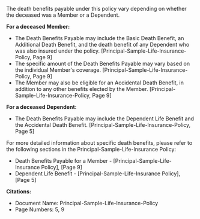 The death benefits payable under this policy vary depending on whether the deceased was a Member or a Dependent. 

**For a deceased Member:**
* The Death Benefits Payable may include the Basic Death Benefit, an Additional Death Benefit, and the death benefit of any Dependent who was also insured under the policy. [Principal-Sample-Life-Insurance-Policy, Page 9]
* The specific amount of the Death Benefits Payable may vary based on the individual Member's coverage. [Principal-Sample-Life-Insurance-Policy, Page 9]
* The Member may also be eligible for an Accidental Death Benefit, in addition to any other benefits elected by the Member. [Principal-Sample-Life-Insurance-Policy, Page 9]

**For a deceased Dependent:**
* The Death Benefits Payable may include the Dependent Life Benefit and the Accidental Death Benefit. [Principal-Sample-Life-Insurance-Policy, Page 5]

For more detailed information about specific death benefits, please refer to the following sections in the Principal-Sample-Life-Insurance Policy: 
* Death Benefits Payable for a Member - [Principal-Sample-Life-Insurance Policy], [Page 9]
* Dependent Life Benefit - [Principal-Sample-Life-Insurance Policy], [Page 5]

**Citations:**
* Document Name: Principal-Sample-Life-Insurance-Policy
* Page Numbers: 5, 9 
